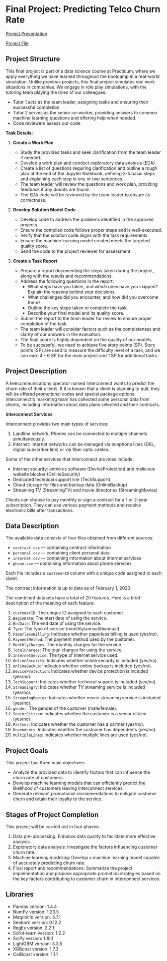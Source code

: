 # Final Project: Predicting Telco Churn Rate

[Project Presentation](https://www.canva.com/design/DAFsh8z45UY/NiGs7SU-cBaw8L0KytIiXw/view?utm_content=DAFsh8z45UY&utm_campaign=designshare&utm_medium=link&utm_source=publishsharelink#45)

[Project File](https://github.com/emanuelcaesario/practicum-projects/blob/Project-17-Final-Project/Final%20Project.ipynb)

## Project Structure

This final project is part of a data science course at Practicum, where we apply everything we have learned throughout the bootcamp in a real-world simulation. Unlike previous projects, this final project simulates real work situations in companies. We engage in role play simulations, with the tutoring team playing the roles of our colleagues:

- Tutor 1 acts as the team leader, assigning tasks and ensuring their successful completion.
- Tutor 2 serves as the senior co-worker, providing answers to common machine learning questions and offering help when needed.
- Code reviewers assess our code.

**Task Details:**

1. **Create a Work Plan**
   - Study the provided tasks and seek clarification from the team leader if needed.
   - Develop a work plan and conduct exploratory data analysis (EDA).
   - Create a list of questions requiring clarification and outline a rough plan at the end of the Jupyter Notebook, defining 3-5 basic steps and explaining each step in one or two sentences.
   - The team leader will review the questions and work plan, providing feedback if any doubts are found.
   - The EDA code will be reviewed by the team leader to ensure its correctness.

2. **Develop Solution Model Code**
   - Develop code to address the problems identified in the approved projects.
   - Ensure the compiled code follows proper steps and is well-executed.
   - Verify that the solution code aligns with the task requirements.
   - Ensure the machine learning model created meets the targeted quality score.
   - Send the code to the project reviewer for assessment.

3. **Create a Task Report**
   - Prepare a report documenting the steps taken during the project, along with the results and recommendations.
   - Address the following questions in the report:
     - What steps have you taken, and which ones have you skipped? Explain the reasons behind your decisions.
     - What challenges did you encounter, and how did you overcome them?
     - Outline the key steps taken to complete the task.
     - Describe your final model and its quality score.
   - Submit the report to the team leader for review to ensure proper completion of the task.
   - The team leader will consider factors such as the completeness and clarity of our answers in the evaluation.
   - The final score is highly dependent on the quality of our models.
   - To be successful, we need to achieve five story points (SP). Story points (SP) are used to measure the difficulty level of a task, and we can earn 4 - 6 SP for the main project and 1 SP for additional tasks.
  

## Project Description

A telecommunications operator named Interconnect wants to predict the churn rate of their clients. If it is known that a client is planning to quit, they will be offered promotional codes and special package options. Interconnect's marketing team has collected some personal data from clients, including information about data plans selected and their contracts.

**Interconnect Services**

Interconnect provides two main types of services:

1. Landline network: Phones can be connected to multiple channels simultaneously.
2. Internet: Internet networks can be managed via telephone lines (DSL, digital subscriber line) or via fiber optic cables.

Some of the other services that Interconnect provides include:

- Internet security: antivirus software (DeviceProtection) and malicious website blocker (OnlineSecurity)
- Dedicated technical support line (TechSupport)
- Cloud storage for files and backup data (OnlineBackup)
- Streaming TV (StreamingTV) and movie directories (StreamingMovies)

Clients can choose to pay monthly or sign a contract for a 1 or 2-year subscription. They can use various payment methods and receive electronic bills after transactions.


## Data Description

The available data consists of four files obtained from different sources:

- `contract.csv` — containing contract information
- `personal.csv` — containing client personal data
- `internet.csv` — containing information about Internet services
- `phone.csv` — containing information about phone services

Each file includes a `customerID` column with a unique code assigned to each client.

The contract information is up to date as of February 1, 2020.

The combined datasets have a total of 20 features. Here is a brief description of the meaning of each feature:

1. `customerID`: The unique ID assigned to each customer.
2. `BeginDate`: The start date of using the service.
3. `EndDate`: The end date of using the service.
4. `Type`: The type of service (monthly/annual/biannual).
5. `PaperlessBilling`: Indicates whether paperless billing is used (yes/no).
6. `PaymentMethod`: The payment method used by the customer.
7. `MonthlyCharges`: The monthly charges for the service.
8. `TotalCharges`: The total charges for using the service.
9. `InternetService`: The type of internet service used.
10. `OnlineSecurity`: Indicates whether online security is included (yes/no).
11. `OnlineBackup`: Indicates whether online backup is included (yes/no).
12. `DeviceProtection`: Indicates whether device protection is included (yes/no).
13. `TechSupport`: Indicates whether technical support is included (yes/no).
14. `StreamingTV`: Indicates whether TV streaming service is included (yes/no).
15. `StreamingMovies`: Indicates whether movie streaming service is included (yes/no).
16. `gender`: The gender of the customer (male/female).
17. `SeniorCitizen`: Indicates whether the customer is a senior citizen (yes/no).
18. `Partner`: Indicates whether the customer has a partner (yes/no).
19. `Dependents`: Indicates whether the customer has dependents (yes/no).
20. `MultipleLines`: Indicates whether multiple lines are used (yes/no).


## Project Goals

This project has three main objectives:

- Analyze the provided data to identify factors that can influence the churn rate of customers.
- Develop machine learning models that can efficiently predict the likelihood of customers leaving Interconnect services.
- Generate relevant promotional recommendations to mitigate customer churn and retain their loyalty to the service.


## Stages of Project Completion

This project will be carried out in four phases:

1. Data pre-processing: Enhance data quality to facilitate more effective analysis.
2. Exploratory data analysis: Investigate the factors influencing customer churn rate.
3. Machine learning modeling: Develop a machine learning model capable of accurately predicting churn rate.
4. Final report and recommendations: Summarize the project implementation and propose appropriate promotion strategies based on the key factors contributing to customer churn in Interconnect services.

## Libraries
- Pandas version: 1.4.4
- NumPy version: 1.23.5
- Matplotlib version: 3.7.1
- Seaborn version: 0.12.2
- RegEx version: 2.2.1
- Scikit-learn version: 1.2.2
- SciPy version: 1.10.1
- LightGBM version: 3.3.5
- XGBoost version: 1.7.3
- CatBoost version: 1.1.1
